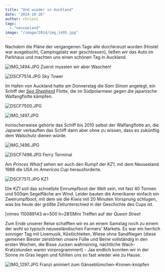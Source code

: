 ```yaml
---
title: "Und wieder in Auckland"
date: "2014-10-26"
author: chrissi
tags: 
  - "neuseeland"
image: "/image/2014/img_1495.jpg"
---
```


Nachdem die Pläne der vergangenen Tage alle durchkreuzt wurden (Hostel war ausgebucht, Campingplatz war geschlossen), ließen wir das Auto im Parkhaus und machten uns einen schönen Tag in Auckland.

![IMG_1494.JPG](/images/2014/img_1494.jpg) Zuerst mussten wir aber Waschen!

![DSCF7514.JPG](/images/2014/dscf7514.jpg) Sky Tower

Im Hafen von Auckland hatte am Donnerstag die _Sam Simon_ angelegt, ein Schiff der _[Sea Shepherd](http://www.sea-shepherd-deutschland.de/site/)_ Flotte, die im Südpolarmeer gegen die japanische Walfangflotte kämpfen.

![DSCF7500.JPG](/images/2014/dscf75001.jpg)

![IMG_1497.JPG](/images/2014/img_1497.jpg)

Ironischerweise gehörte das Schiff bis 2010 selbst der Walfangflotte an, die Japaner verkauften das Schiff dann aber ohne zu wissen, dass es zukünftig dem Walschutz dienen würde.

![IMG_1496.JPG](/images/2014/img_1496.jpg)

![DSCF7496.JPG](/images/2014/dscf7496.jpg) Ferry Terminal

Am _Princes Wharf_ sehen wir auch den Rumpf der _KZ1_, mit dem Neuseeland 1988 die USA im _Americas Cup_ herausforderte.

![DSCF7511.JPG](/images/2014/dscf7511.jpg) KZ1

Die _KZ1_ soll das schnellste Einrumpfboot der Welt sein, mit fast 40 Tonnen und 500qm Segelfläche am Wind. Leider bauten die Amerikaner einfach ein Zweirumpfboot, mit dem sie die Kiwis mit 20 Minuten Vorsprung schlugen, was bis heute der größte Zeitunterschied in der Geschichte des Cups ist.

\[vimeo 110089143 w=500 h=281\]Mini Treffen auf der _Queen Street_

Zum Ende unserer Reise schafften wir es an einem Samstag noch zu einem der wohl so typisch neuseeländischen Farmers' Markets. Es war ein herrlich sonniger Tag mit Livemusik, Köstlichleiten, Wiese ohne Sandfliegen (diese gemeinen Biester zerstörten unsere Füße und Beine vollständig in den ersten Wochen, die Bisse Jucken wahnsinnig, nächtliche Wach-Kratzstunden waren vorprogrammiert) - Jaa endlich konnten wir in der Sonne im Gras liegen und fühlten uns so fast wieder wie zu Hause.

![IMG_1297.JPG](/images/2014/img_12971.jpg) Franzi animiert zum Gänseblümchen-Kronen-knüpfen
